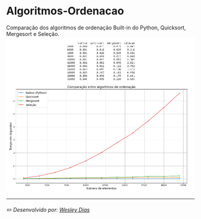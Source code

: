 # Algoritmos-Ordenacao
Comparação dos algoritmos de ordenação Built-in do Python, Quicksort, Mergesort e Seleção.
![previa](https://github.com/WeDias/Algoritmos-Ordenacao/blob/main/Ignorar/previa.png)

---
###### ✏️ Desenvolvido por: [*Wesley Dias*](https://github.com/WeDias)
